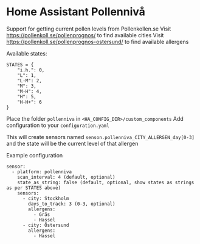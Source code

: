 # Home Assistant Pollennivå

Support for getting current pollen levels from Pollenkollen.se
Visit https://pollenkoll.se/pollenprognos/ to find available cities
Visit https://pollenkoll.se/pollenprognos-ostersund/ to find available allergens

Available states:

```
STATES = {
    "i.h.": 0,
    "L": 1,
    "L-M": 2,
    "M": 3,
    "M-H": 4,
    "H": 5,
    "H-H+": 6
}
``` 

Place the folder `pollenniva` in `<HA_CONFIG_DIR>/custom_components`
Add configuration to your `configuration.yaml`

This will create sensors named `senson.pollenniva_CITY_ALLERGEN_day[0-3]` and the state will be the current level of that allergen

Example configuration

```
sensor:
  - platform: pollenniva
    scan_interval: 4 (default, optional)
    state_as_string: false (default, optional, show states as strings as per STATES above)
    sensors:
      - city: Stockholm
        days_to_track: 3 (0-3, optional)
        allergens:
          - Gräs
          - Hassel
      - city: Östersund
        allergens:
          - Hassel
```